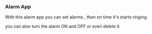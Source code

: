 ### Alarm App
With this alarm app you can set alarms , then on time it's starts ringing.

you can also turn the alarm ON and OFF or even delete it.